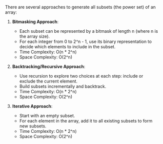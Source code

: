 There are several approaches to generate all subsets (the power set) of an array:

1. **Bitmasking Approach**:
    - Each subset can be represented by a bitmask of length n (where n is the array size).
    - For each integer from 0 to 2^n - 1, use its binary representation to decide which elements to include in the subset.
    - Time Complexity: O(n * 2^n)
    - Space Complexity: O(2^n)

2. **Backtracking/Recursive Approach**:
    - Use recursion to explore two choices at each step: include or exclude the current element.
    - Build subsets incrementally and backtrack.
    - Time Complexity: O(n * 2^n)
    - Space Complexity: O(2^n)

3. **Iterative Approach**:
    - Start with an empty subset.
    - For each element in the array, add it to all existing subsets to form new subsets.
    - Time Complexity: O(n * 2^n)
    - Space Complexity: O(2^n)

